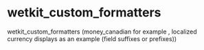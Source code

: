 wetkit_custom_formatters
========================

wetkit_custom_formatters (money_canadian for example , localized currency displays as an example (field suffixes or prefixes))
